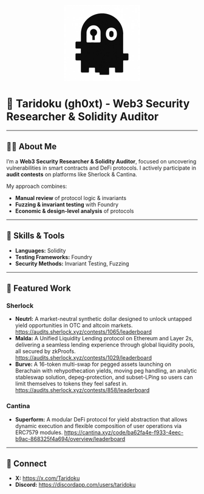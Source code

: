 <p align="center">
  <img src="taridoku.jpg" alt="Taridoku Logo" width="200"/>
</p>

# 👾 Taridoku (gh0xt) - **Web3 Security Researcher & Solidity Auditor**

---

## 🧑‍💻 About Me  
I’m a **Web3 Security Researcher & Solidity Auditor**, focused on uncovering vulnerabilities in smart contracts and DeFi protocols. I actively participate in **audit contests** on platforms like Sherlock & Cantina.

My approach combines:  
- **Manual review** of protocol logic & invariants  
- **Fuzzing & invariant testing** with Foundry  
- **Economic & design-level analysis** of protocols


---

## 🔨 Skills & Tools  
- **Languages:** Solidity
- **Testing Frameworks:** Foundry
- **Security Methods:** Invariant Testing, Fuzzing 

---

## 📂 Featured Work 
### Sherlock
- **Neutrl:** A market-neutral synthetic dollar designed to unlock untapped yield opportunities in OTC and altcoin markets. https://audits.sherlock.xyz/contests/1065/leaderboard
- **Malda:** A Unified Liquidity Lending protocol on Ethereum and Layer 2s, delivering a seamless lending experience through global liquidity pools, all secured by zkProofs. https://audits.sherlock.xyz/contests/1029/leaderboard
- **Burve:** A 16-token multi-swap for pegged assets launching on Berachain with rehypothecation yields, moving peg handling, an analytic stableswap solution, depeg-protection, and subset-LPing so users can limit themselves to tokens they feel safest in. https://audits.sherlock.xyz/contests/858/leaderboard
### Cantina
- **Superform:** A modular DeFi protocol for yield abstraction that allows dynamic execution and flexible composition of user operations via ERC7579 modules. https://cantina.xyz/code/ba62fa4e-f933-4eec-b9ac-868325f4a694/overview/leaderboard

---

## 🤝 Connect  
- **X:** https://x.com/Taridoku   
- **Discord:** https://discordapp.com/users/taridoku
